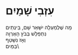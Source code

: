 # עִזְבִי שָׁמַיִם

מָה שֶׁלְּמַעְלָה יִשָּׁאֵר שָׁם, בֵּינְתַיִם\
נִתְפַּלֵּשׁ בְּבֹץ הָאֻרְוָה\
וְאָז נִשָּׁטֵף\
בַּמַּיִם\

